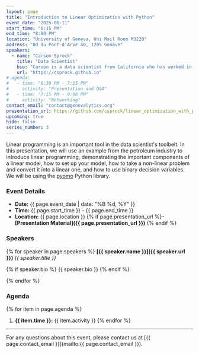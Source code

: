 ```yaml
---
layout: page
title: "Introduction to Linear Optimization with Python"
event_date: "2025-06-11"
start_time: "6:15 PM"
end_time: "8:00 PM"
location: "University of Geneva, Uni Mail Room M3220"
address: "Bd du Pont-d'Arve 40, 1205 Genève"
speakers:
  - name: "Carson Sprock"
    title: "Data Scientist"
    bio: "Carson is a data scientist from California who has worked in the freight and commodities industries. He is a generalist but has a special interest in time series."
    url: "https://csprock.github.io"
# agenda:
#   - time: "6:30 PM - 7:15 PM"
#     activity: "Presentation and Q&A"
#   - time: "7:15 PM - 9:00 PM"
#     activity: "Networking"
contact_email: "contact@genevalytics.org"
presentation_url: https://github.com/csprock/linear_optimization_with_python
upcoming: true
hide: false
series_number: 3
---
```


Linear programming is an important tool in the data scientist's toolbelt. In this presentation, we will use an example from the petroleum industry to introduce linear programming, demonstrating the important components of a linear model, how to set up your model, how to take a non-linear problem and convert it into a linear one, and how to use binary decision variables. We will be using the [pyomo](https://www.pyomo.org/) Python library. 


### Event Details

- **Date:** {{ page.event_date | date: "%B %d, %Y" }}
- **Time:** {{ page.start_time }} - {{ page.end_time }}
- **Location:** {{ page.location }}
{% if page.presentation_url %}- **[Presentation Material]({{ page.presentation_url }})** {% endif %}

### Speakers

{% for speaker in page.speakers %}
**[{{ speaker.name }}]({{ speaker.url }})**
*{{ speaker.title }}*

{% if speaker.bio %} {{ speaker.bio }} {% endif %}


{% endfor %}

### Agenda

{% for item in page.agenda %}
1. **{{ item.time }}:** {{ item.activity }}
{% endfor %}

---

For any questions about this event, please contact us at [{{ page.contact_email }}](mailto:{{ page.contact_email }}).